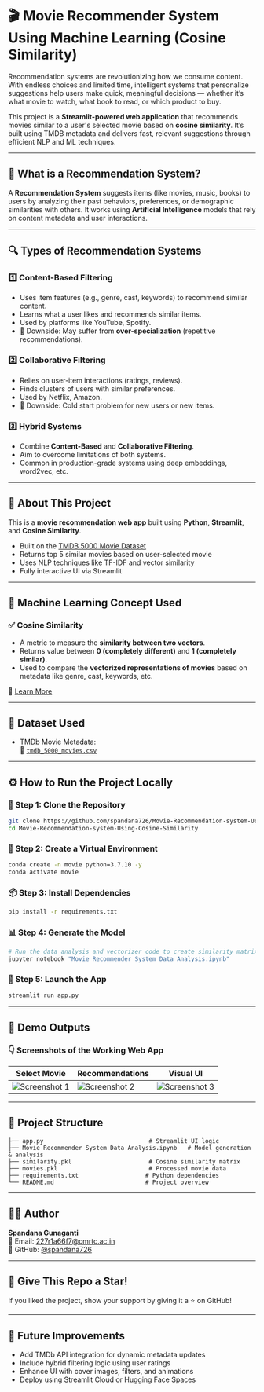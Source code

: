 
# 🎬 Movie Recommender System Using Machine Learning (Cosine Similarity)

Recommendation systems are revolutionizing how we consume content. With endless choices and limited time, intelligent systems that personalize suggestions help users make quick, meaningful decisions — whether it’s what movie to watch, what book to read, or which product to buy.

This project is a **Streamlit-powered web application** that recommends movies similar to a user's selected movie based on **cosine similarity**. It’s built using TMDB metadata and delivers fast, relevant suggestions through efficient NLP and ML techniques.

---

## 🧠 What is a Recommendation System?

A **Recommendation System** suggests items (like movies, music, books) to users by analyzing their past behaviors, preferences, or demographic similarities with others. It works using **Artificial Intelligence** models that rely on content metadata and user interactions.

---

## 🔍 Types of Recommendation Systems

### 1️⃣ Content-Based Filtering

- Uses item features (e.g., genre, cast, keywords) to recommend similar content.
- Learns what a user likes and recommends similar items.
- Used by platforms like YouTube, Spotify.
- 🔺 Downside: May suffer from **over-specialization** (repetitive recommendations).

### 2️⃣ Collaborative Filtering

- Relies on user-item interactions (ratings, reviews).
- Finds clusters of users with similar preferences.
- Used by Netflix, Amazon.
- 🔺 Downside: Cold start problem for new users or new items.

### 3️⃣ Hybrid Systems

- Combine **Content-Based** and **Collaborative Filtering**.
- Aim to overcome limitations of both systems.
- Common in production-grade systems using deep embeddings, word2vec, etc.

---

## 🎯 About This Project

This is a **movie recommendation web app** built using **Python**, **Streamlit**, and **Cosine Similarity**.

- Built on the [TMDB 5000 Movie Dataset](https://www.kaggle.com/tmdb/tmdb-movie-metadata?select=tmdb_5000_movies.csv)
- Returns top 5 similar movies based on user-selected movie
- Uses NLP techniques like TF-IDF and vector similarity
- Fully interactive UI via Streamlit

---

## 🧪 Machine Learning Concept Used

### ✅ Cosine Similarity

- A metric to measure the **similarity between two vectors**.
- Returns value between **0 (completely different)** and **1 (completely similar)**.
- Used to compare the **vectorized representations of movies** based on metadata like genre, cast, keywords, etc.

🔗 [Learn More](https://www.learndatasci.com/glossary/cosine-similarity/)

---

## 💾 Dataset Used

- TMDb Movie Metadata:  
  📁 [`tmdb_5000_movies.csv`](https://www.kaggle.com/tmdb/tmdb-movie-metadata)

---

## ⚙️ How to Run the Project Locally

### 🔁 Step 1: Clone the Repository

```bash
git clone https://github.com/spandana726/Movie-Recommendation-system-Using-Cosine-Similarity.git
cd Movie-Recommendation-system-Using-Cosine-Similarity
```

### 🧪 Step 2: Create a Virtual Environment

```bash
conda create -n movie python=3.7.10 -y
conda activate movie
```

### 📦 Step 3: Install Dependencies

```bash
pip install -r requirements.txt
```

### 📊 Step 4: Generate the Model

```bash
# Run the data analysis and vectorizer code to create similarity matrix
jupyter notebook "Movie Recommender System Data Analysis.ipynb"
```

### 🚀 Step 5: Launch the App

```bash
streamlit run app.py
```

---

## 📸 Demo Outputs

### 👇 Screenshots of the Working Web App

| Select Movie | Recommendations | Visual UI |
|--------------|------------------|-----------|
| ![Screenshot 1](https://github.com/user-attachments/assets/49e8ebcf-1af9-4610-9306-10a0f6a90c8c) | ![Screenshot 2](https://github.com/user-attachments/assets/09a0ba42-f47a-4fcc-b040-a97bba97d830) | ![Screenshot 3](https://github.com/user-attachments/assets/588e08b9-95f3-43c8-b25c-88f5d558f08c) |

---

## 📁 Project Structure

```
├── app.py                              # Streamlit UI logic
├── Movie Recommender System Data Analysis.ipynb   # Model generation & analysis
├── similarity.pkl                      # Cosine similarity matrix
├── movies.pkl                          # Processed movie data
├── requirements.txt                   # Python dependencies
└── README.md                          # Project overview
```

---

## 👩‍💻 Author

**Spandana Gunaganti**  
📧 Email: 227r1a66f7@cmrtc.ac.in  
💼 GitHub: [@spandana726](https://github.com/spandana726)

---

## 🌟 Give This Repo a Star!

If you liked the project, show your support by giving it a ⭐ on GitHub!

---

## 📢 Future Improvements

- Add TMDb API integration for dynamic metadata updates
- Include hybrid filtering logic using user ratings
- Enhance UI with cover images, filters, and animations
- Deploy using Streamlit Cloud or Hugging Face Spaces
